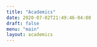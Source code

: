 ```yaml
---
title: "Academics"
date: 2020-07-02T21:49:46-04:00
draft: false 
menu: "main"
layout: academics
---
```


